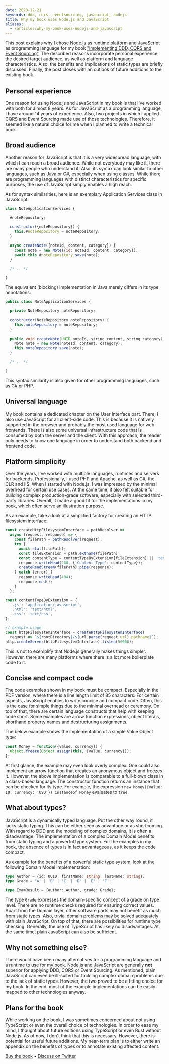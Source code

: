 ```yaml
---
date: 2020-12-21
keywords: ddd, cqrs, eventsourcing, javascript, nodejs
title: Why my book uses Node.js and JavaScript
aliases: 
  - /articles/why-my-book-uses-nodejs-and-javascript
---
```


This post explains why I chose Node.js as runtime platform and JavaScript as programming language for my book ["Implementing DDD, CQRS and Event Sourcing"](https://leanpub.com/implementing-ddd-cqrs-and-event-sourcing). The described reasons incorporate personal experience, the desired target audience, as well as platform and language characteristics. Also, the benefits and implications of static types are briefly discussed. Finally, the post closes with an outlook of future additions to the existing book.

## Personal experience

One reason for using Node.js and JavaScript in my book is that I've worked with both for almost 8 years. As for JavaScript as a programming language, I have around 14 years of experience. Also, two projects in which I applied CQRS and Event Sourcing made use of those technologies. Therefore, it seemed like a natural choice for me when I planned to write a technical book.

## Broad audience

Another reason for JavaScript is that it is a very widespread language, with which I can reach a broad audience. While not everybody may like it, there are many people who understand it. Also, its syntax can look similar to other languages, such as Java or C#, especially when using classes. While there are programming languages with distinct characteristics for specific purposes, the use of JavaScript simply enables a high reach.

As for syntax similarities, here is an exemplary Application Services class in JavaScript:

```javascript
class NoteApplicationServices {

  #noteRepository;
  
  constructor({noteRepository}) {
    this.#noteRepository = noteRepository;
  }

  async createNote({noteId, content, category}) {
    const note = new Note({id: noteId, content, category});
    await this.#noteRepository.save(note);
  }

  /* .. */

}
```

The equivalent (blocking) implementation in Java merely differs in its type annotations:

```java
public class NoteApplicationServices {

  private NoteRepository noteRepository;
  
  constructor(NoteRepository noteRepository) {
    this.noteRepository = noteRepository;
  }

  public void createNote(UUID noteId, string content, string category) {
    Note note = new Note(noteId, content, category);
    this.noteRepository.save(note);
  }

  /* .. */

}
```

This syntax similarity is also given for other programming languages, such as C# or PHP.

## Universal language

My book contains a dedicated chapter on the User Interface part. There, I also use JavaScript for all client-side code. This is because it is natively supported in the browser and probably the most used language for web frontends. There is also some universal infrastructure code that is consumed by both the server and the client. With this approach, the reader only needs to know one language in order to understand both backend and frontend code. 

## Platform simplicity

Over the years, I've worked with multiple languages, runtimes and servers for backends. Professionally, I used PHP and Apache, as well as C#, the CLR and IIS. When I started with Node.js, I was impressed by the minimal overhead for certain use cases. At the same time, it also felt suitable for building complex production-grade software, especially with selected third-party libraries. Overall, it made a good fit for the implementations in my book, which often serve an illustration purpose.

As an example, take a look at a simplified factory for creating an HTTP filesystem interface:

```js
const createHttpFilesystemInterface = pathResolver =>
  async (request, response) => {
    const filePath = pathResolver(request);
    try {
      await stat(filePath);
      const fileExtension = path.extname(filePath);
      const contentType = contentTypeByExtension[fileExtension] || 'text/plain';
      response.writeHead(200, {'Content-Type': contentType});
      createReadStream(filePath).pipe(response);
    } catch (error) {
      response.writeHead(404);
      response.end();
    }
  };

const contentTypeByExtension = {
  '.js': 'application/javascript',
  '.html': 'text/html',
  '.css': 'text/css',
};

// example usage
const httpFilesystemInterface = createHttpFilesystemInterface(
  request => `${rootDirectory}/${url.parse(request.url).pathname}`);
http.createServer(httpFilesystemInterface).listen(50000);
```

This is not to exemplify that Node.js generally makes things simpler. However, there are many platforms where there is a lot more boilerplate code to it.

## Concise and compact code

The code examples shown in my book must be compact. Especially in the PDF version, where there is a line length limit of 85 characters. For certain aspects, JavaScript enables to write concise and compact code. Often, this is the case for simple things due to the minimal overhead or ceremony. On top of that, there are certain language constructs that help with keeping code short. Some examples are arrow function expressions, object literals, shorthand property names and destructuring assignments.

The below example shows the implementation of a simple Value Object type:

```javascript
const Money = function({value, currency}) {
  Object.freeze(Object.assign(this, {value, currency}));
};
```

At first glance, the example may even look overly complex. One could also implement an arrow function that creates an anonymous object and freezes it. However, the above implementation is comparable to a full-blown class in a class-based language. The constructor function returns an instance that can be checked for its type. For example, the expression `new Money({value: 10, currency: 'USD'}) instanceof Money` evaluates to `true`.

## What about types?

JavaScript is a dynamically typed language. Put the other way round, it lacks static typing. This can be either seen as advantage or as shortcoming. With regard to DDD and the modeling of complex domains, it is often a disadvantage. The implementation of a complex Domain Model benefits from static typing and a powerful type system. For the examples in my book, the absence of types is in fact advantageous, as it keeps the code compact.

As example for the benefits of a powerful static type system, look at the following Domain Model implementation:

```typescript
type Author = {id: UUID, firstName: string, lastName: string};
type Grade = 'A' | 'B' | 'C' | 'D' | 'E' | 'F';

type ExamResult = {author: Author, grade: Grade};
```

The type `Grade` expresses the domain-specific concept of a grade on type level.  There are no runtime checks required for ensuring correct values. Apart from the Domain layer, other software parts may not benefit as much from static types. Also, trivial domain problems may be solved adequately with plain JavaScript. On top of that, there are possibilities for runtime type checking. Generally, the use of TypeScript has likely no disadvantages. At the same time, plain JavaScript can also be sufficient.

## Why not something else?

There would have been many alternatives for a programming language and a runtime to use for my book. Node.js and JavaScript are generally **not** superior for applying DDD, CQRS or Event Sourcing. As mentioned, plain JavaScript can even be ill-suited for tackling complex domain problems due to the lack of static types. However, the two proved to be a fitting choice for my book. In the end, most of the example implementations can be easily mapped to other technologies anyway.

## Plans for the book

While working on the book, I was sometimes concerned about not using TypeScript or even the overall choice of technologies. In order to ease my mind, I thought about future editions using TypeScript or even Rust without Node.js. As of now, I don't think that this is necessary. However, there is potential for useful future additions. My near-term plan is to either write an appendix on the benefits of types or to annotate existing affected content.

[Buy the book](https://leanpub.com/implementing-ddd-cqrs-and-event-sourcing)
•
[Discuss on Twitter](https://twitter.com/lx_lawrence/status/1341147952195231745) 
